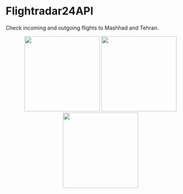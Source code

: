 
# Flightradar24API
Check incoming and outgoing flights to Mashhad and Tehran.


<center>
  <p float="left">
    <img src="https://s8.uupload.ir/files/997200_b4b5284232_280_mvp.jpg" height="200" />
    <img src="https://s8.uupload.ir/files/unnamed_q8h8.jpg" height="200" /> 
    <img src="https://s8.uupload.ir/files/mehrabad-airport-4_r8zx.jpg" height="200" />
  </p>
</center>
